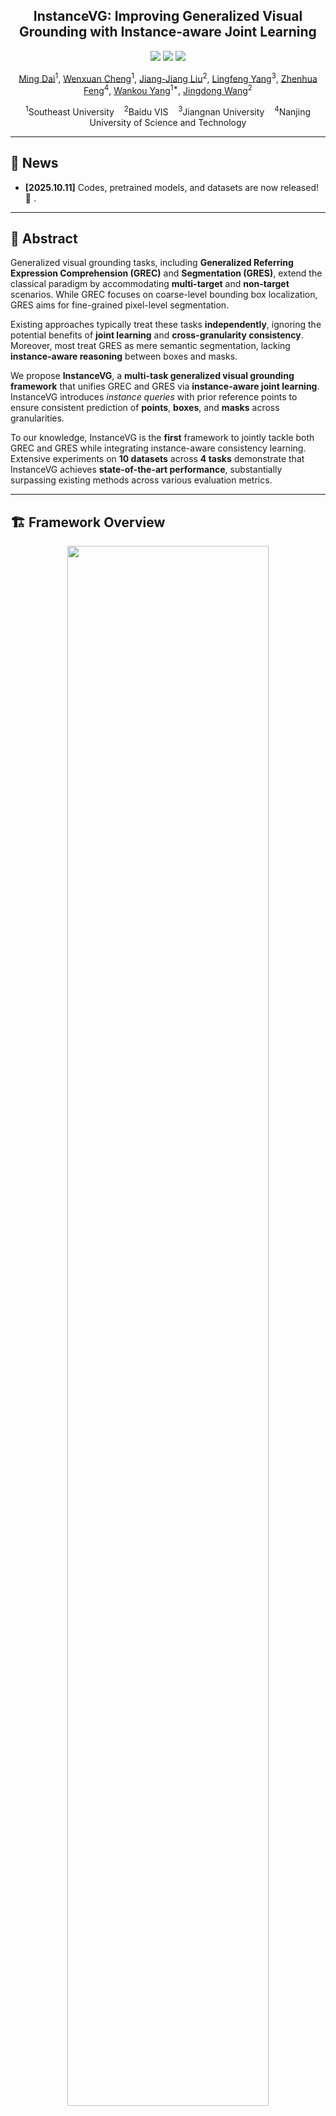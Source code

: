 
<h2 align="center">InstanceVG: Improving Generalized Visual Grounding with Instance-aware Joint Learning</h2>


<p align="center">
  <a href="https://arxiv.org/pdf/2509.13747" target="_blank"><img src="https://img.shields.io/badge/arXiv-2509.13747-b31b1b.svg?logo=arxiv&logoColor=white"></a>
  <a href="https://huggingface.co/Dmmm997/InstanceVG" target="_blank"><img src="https://img.shields.io/badge/🤗%20Hugging%20Face-Model-yellow.svg"></a>
  <a href="https://huggingface.co/datasets/Dmmm997/InstanceVG_Data" target="_blank"><img src="https://img.shields.io/badge/Dataset-Available-brightgreen.svg"></a>
</p>

<p align="center">
  <a href="https://dmmm1997.github.io/">Ming Dai</a><sup>1</sup>,
  <a href="https://scholar.google.com/citations?hl=zh-CN&user=9c_ZcDcAAAAJ">Wenxuan Cheng</a><sup>1</sup>,
  <a href="https://scholar.google.com/citations?hl=zh-CN&user=lpFrrs8AAAAJ">Jiang-Jiang Liu</a><sup>2</sup>,
  <a href="https://scholar.google.com/citations?user=RLhH0jwAAAAJ&hl=zh-CN">Lingfeng Yang</a><sup>3</sup>,
  <a href="https://scholar.google.com/citations?user=Y6KtijIAAAAJ&hl=zh-CN">Zhenhua Feng</a><sup>4</sup>,
  <a href="https://automation.seu.edu.cn/ywk/list.htm">Wankou Yang</a><sup>1*</sup>,
  <a href="https://jingdongwang2017.github.io/">Jingdong Wang</a><sup>2</sup>
</p>

<p align="center">
  <sup>1</sup>Southeast University &nbsp;&nbsp;
  <sup>2</sup>Baidu VIS &nbsp;&nbsp;
  <sup>3</sup>Jiangnan University &nbsp;&nbsp;
  <sup>4</sup>Nanjing University of Science and Technology
</p>

---

## 📢 News

- **[2025.10.11]** Codes, pretrained models, and datasets are now released! 🎉 .

---

## 🧩 Abstract

Generalized visual grounding tasks, including **Generalized Referring Expression Comprehension (GREC)** and **Segmentation (GRES)**, extend the classical paradigm by accommodating **multi-target** and **non-target** scenarios. While GREC focuses on coarse-level bounding box localization, GRES aims for fine-grained pixel-level segmentation.  

Existing approaches typically treat these tasks **independently**, ignoring the potential benefits of **joint learning** and **cross-granularity consistency**. Moreover, most treat GRES as mere semantic segmentation, lacking **instance-aware reasoning** between boxes and masks.

We propose **InstanceVG**, a **multi-task generalized visual grounding framework** that unifies GREC and GRES via **instance-aware joint learning**. InstanceVG introduces *instance queries* with prior reference points to ensure consistent prediction of **points**, **boxes**, and **masks** across granularities.

To our knowledge, InstanceVG is the **first** framework to jointly tackle both GREC and GRES while integrating instance-aware consistency learning.
Extensive experiments on **10 datasets** across **4 tasks** demonstrate that InstanceVG achieves **state-of-the-art performance**, substantially surpassing existing methods across various evaluation metrics.

---

## 🏗️ Framework Overview

<p align="center">
  <img src="./asserts/instancevg.jpg" width="80%">
</p>

---

## ⚙️ Installation

**Environment requirements**

```bash
CUDA == 11.8
torch == 2.0.0
torchvision == 0.15.1
````

### 1. Install dependencies

```bash
pip install -r requirements.txt
```

InstanceVG depends on components from **[detrex](https://detrex.readthedocs.io/en/latest/tutorials/Installation.html)** and **[detectron2](https://github.com/facebookresearch/detectron2)**.

```bash
python -m pip install 'git+https://github.com/facebookresearch/detectron2.git'
git clone https://github.com/IDEA-Research/detrex.git
cd detrex
git submodule init && git submodule update
pip install -e .
```

Finally, install InstanceVG in editable mode:

```bash
pip install -e .
```

---

## 🧮 Data Preparation

Prepare the **MS-COCO** dataset and download the **referring** and **foreground** annotations from the [Model Zoo](#-model-zoo).

Expected directory structure:

```
data/
└── seqtr_type/
    ├── annotations/
    │   ├── mixed-seg/
    │   │   └── instances_nogoogle_withid.json
    │   ├── grefs/instance.json
    │   ├── ref-zom/instance.json
    │   └── rrefcoco/instance.json
    └── images/
        └── mscoco/
            └── train2014/
```

---

## 🧠 Pretrained Weights

InstanceVG uses **[BEiT-3](https://github.com/microsoft/unilm/blob/master/beit3/README.md)** as both the backbone and multi-modal fusion module.

Download pretrained weights and tokenizer from BEiT-3’s official repository.

```bash
mkdir pretrain_weights
```

Place the following files:

```
pretrain_weights/
├── beit3_base_patch16_224.zip
├── beit3_large_patch16_224.zip
└── beit3.spm
```

---

## 🚀 Demo

**Example 1 — GRES task**

```bash
python tools/demo.py \
  --img "asserts/imgs/Figure_1.jpg" \
  --expression "three skateboard guys" \
  --config "configs/gres/InstanceVG-grefcoco.py" \
  --checkpoint /PATH/TO/InstanceVG-grefcoco.pth
```

**Example 2 — RIS task**

```bash
python tools/demo.py \
  --img "asserts/imgs/Figure_2.jpg" \
  --expression "full half fruit" \
  --config "configs/refcoco/InstanceVG-refcoco.py" \
  --checkpoint /PATH/TO/InstanceVG-refcoco.pth
```

For additional options (e.g., thresholds, alternate checkpoints), see `tools/demo.py`.

---

## 🧩 Training

To train InstanceVG from scratch:

```bash
bash tools/dist_train.sh [PATH_TO_CONFIG] [NUM_GPUS]
```

---

## 📊 Evaluation

To reproduce reported results:

```bash
bash tools/dist_test.sh [PATH_TO_CONFIG] [NUM_GPUS] \
  --load-from [PATH_TO_CHECKPOINT_FILE]
```

---

## 🏆 Model Zoo

All pretrained checkpoints are available on [Model](https://huggingface.co/Dmmm997/InstanceVG).

| Task / Train Set    | Config                                    | Checkpoint                 |
| :------------------ | :---------------------------------------- | :------------------------- |
| RefCOCO/+/g (Base)  | `configs/refcoco/InstanceVG-B-refcoco.py` | `InstanceVG-B-refcoco.pth` |
| RefCOCO/+/g (Large) | `configs/refcoco/InstanceVG-L-refcoco.py` | `InstanceVG-L-refcoco.pth` |
| gRefCOCO            | `configs/gres/InstanceVG-grefcoco.py`     | `InstanceVG-grefcoco.pth`  |
| Ref-ZOM             | `configs/refzom/InstanceVG-refzom.py`     | `InstanceVG-refzom.pth`    |
| RRefCOCO            | `configs/rrefcoco/InstanceVG-rrefcoco.py` | `InstanceVG-rrefcoco.pth`  |

Example reproduction:

```bash
bash tools/dist_test.sh configs/refcoco/InstanceVG-B-refcoco.py 1 \
  --load-from work_dir/refcoco/InstanceVG-B-refcoco.pth
```

---

## 📚 Citation

If you find our work useful, please cite:

```bibtex
@ARTICLE{instancevg,
  author={Dai, Ming and Cheng, Wenxuan and Liu, Jiang-Jiang and Yang, Lingfeng and Feng, Zhenhua and Yang, Wankou and Wang, Jingdong},
  journal={IEEE Transactions on Pattern Analysis and Machine Intelligence},
  title={Improving Generalized Visual Grounding with Instance-aware Joint Learning},
  year={2025},
  doi={10.1109/TPAMI.2025.3607387}
}

@article{dai2024simvg,
  title={SimVG: A Simple Framework for Visual Grounding with Decoupled Multi-Modal Fusion},
  author={Dai, Ming and Yang, Lingfeng and Xu, Yihao and Feng, Zhenhua and Yang, Wankou},
  journal={Advances in Neural Information Processing Systems},
  volume={37},
  pages={121670--121698},
  year={2024}
}

@inproceedings{dai2025multi,
  title={Multi-Task Visual Grounding with Coarse-to-Fine Consistency Constraints},
  author={Dai, Ming and Li, Jian and Zhuang, Jiedong and Zhang, Xian and Yang, Wankou},
  booktitle={Proceedings of the AAAI Conference on Artificial Intelligence},
  volume={39},
  number={3},
  pages={2618--2626},
  year={2025}
}
```

---

## ⭐ Acknowledgements

Our implementation builds upon

* [Detrex](https://github.com/IDEA-Research/detrex)
* [Detectron2](https://github.com/facebookresearch/detectron2)
* [BEiT-3](https://github.com/microsoft/unilm/tree/master/beit3)

We thank these excellent open-source projects for their contributions to the community.
